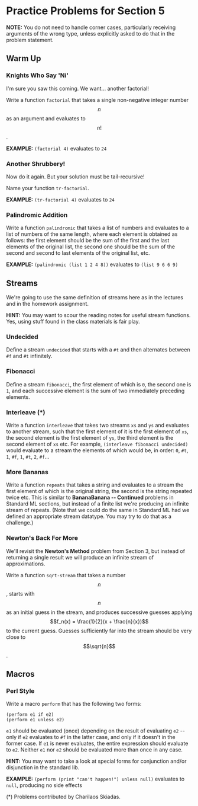 # Practice Problems for Section 5

**NOTE:** You do not need to handle corner cases, particularly
receiving arguments of the wrong type, unless explicitly asked
to do that in the problem statement.

## Warm Up

### Knights Who Say 'Ni'

I'm sure you saw this coming. We want... another factorial!

Write a function `factorial` that takes a single non-negative
integer number $$n$$ as an argument and evaluates to $$n!$$.

**EXAMPLE:** `(factorial 4)` evaluates to `24`

### Another Shrubbery!

Now do it again. But your solution must be tail-recursive!

Name your function `tr-factorial`.

**EXAMPLE:** `(tr-factorial 4)` evaluates to `24`

### Palindromic Addition

Write a function `palindromic` that takes a list of numbers
and evaluates to a list of numbers of the same length, where
each element is obtained as follows: the first element should
be the sum of the first and the last elements of the original
list, the second one should be the sum of the second and
second to last elements of the original list, etc.

**EXAMPLE:** `(palindromic (list 1 2 4 8))` evaluates to `(list 9 6 6 9)`

## Streams

We're going to use the same definition of streams here as in
the lectures and in the homework assignment.

**HINT:** You may want to scour the reading notes for useful
stream functions. Yes, using stuff found in the class
materials is fair play.

### Undecided

Define a stream `undecided` that starts with a `#t` and then
alternates between `#f` and `#t` infinitely.

### Fibonacci

Define a stream `fibonacci`, the first element of which is
`0`, the second one is `1`, and each successive element is
the sum of two immediately preceding elements.

### Interleave (*)

Write a function `interleave` that takes two streams `xs` and
`ys` and evaluates to another stream, such that the first
element of it is the first element of `xs`, the second element
is the first element of `ys`, the third element is the second
element of `xs` etc. For example,
`(interleave fibonacci undecided)` would evaluate to a stream
the elements of which would be, in order: `0`, `#t`, `1`,
`#f`, `1`, `#t`, `2`, `#f`...

### More Bananas

Write a function `repeats` that takes a string and evaluates
to a stream the first element of which is the original string,
the second is the string repeated twice etc. This is similar
to **BananaBanana -- Continued** problems in Standard ML
sections, but instead of a finite list we're producing an
infinite stream of repeats. (Note that we could do the same
in Standard ML had we defined an appropriate stream datatype.
You may try to do that as a challenge.)

### Newton's Back For More

We'll revisit the **Newton's Method** problem from Section 3,
but instead of returning a single result we will produce an
infinite stream of approximations.

Write a function `sqrt-stream` that takes a number $$n$$,
starts with $$n$$ as an initial guess in the stream, and
produces successive guesses applying
$$f_n(x) = \frac{1}{2}(x + \frac{n}{x})$$ to the current
guess. Guesses sufficiently far into the stream should be very
close to $$\sqrt{n}$$.

## Macros

### Perl Style

Write a macro `perform` that has the following two forms:

    (perform e1 if e2)
    (perform e1 unless e2)

`e1` should be evaluated (once) depending on the result of
evaluating `e2` -- only if `e2` evaluates to `#f` in the
latter case, and only if it doesn't in the former case. If
`e1` is never evaluates, the entire expression should
evaluate to `e2`. Neither `e1` nor `e2` should be evaluated
more than once in any case.

**HINT:** You may want to take a look at special forms for
conjunction and/or disjunction in the standard lib.

**EXAMPLE:** `(perform (print "can't happen!") unless null)` evaluates to `null`, producing no side effects

(*) Problems contributed by Charilaos Skiadas.
